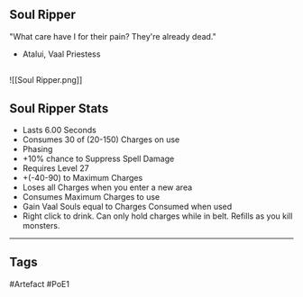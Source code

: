 ## Soul Ripper
"What care have I for their pain? They're already dead."
- Atalui, Vaal Priestess
##
![[Soul Ripper.png]]
## Soul Ripper Stats
- Lasts 6.00 Seconds
- Consumes 30 of (20-150) Charges on use
- Phasing
- +10% chance to Suppress Spell Damage
- Requires Level 27
- +(-40-90) to Maximum Charges
- Loses all Charges when you enter a new area
- Consumes Maximum Charges to use
- Gain Vaal Souls equal to Charges Consumed when used
- Right click to drink. Can only hold charges while in belt. Refills as you kill monsters.


---
## Tags
#Artefact
#PoE1